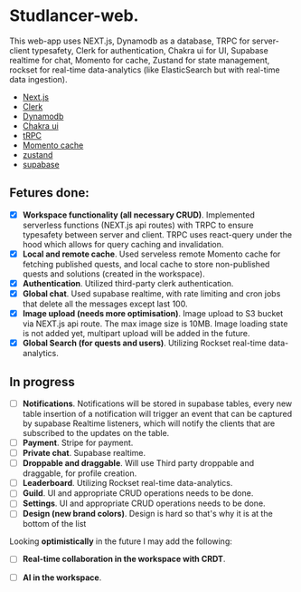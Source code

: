 # Studlancer-web.

 This web-app uses NEXT.js, Dynamodb as a database, TRPC for server-client typesafety, Clerk for authentication, Chakra ui for UI, Supabase realtime for chat, Momento for cache, Zustand for state management, rockset for real-time data-analytics (like ElasticSearch but with real-time data ingestion).
 

- [Next.js](https://nextjs.org)
- [Clerk](https://clerk.com/)
- [Dynamodb](https://aws.amazon.com/dynamodb/)
- [Chakra ui](https://chakra-ui.com/)
- [tRPC](https://trpc.io)
- [Momento cache](https://www.gomomento.com/)
- [zustand](https://github.com/pmndrs/zustand)
- [supabase](https://supabase.com/)

## Fetures done:
- [x] **Workspace functionality (all necessary CRUD)**. Implemented serverless functions (NEXT.js api routes) with TRPC to ensure typesafety between server and client. TRPC uses react-query under the hood which allows for query caching and invalidation.
- [x] **Local and remote cache**. Used serveless remote Momento cache for fetching published quests, and local cache to store non-published quests and solutions (created in the workspace).
- [x] **Authentication**. Utilized third-party clerk authentication.
- [x] **Global chat**. Used supabase realtime, with rate limiting and cron jobs that delete all the messages except last 100.
- [x] **Image upload  (needs more optimisation)**. Image upload to S3 bucket via NEXT.js api route. The max image size is 10MB. Image loading state is not added yet, multipart upload will be added in the future. 
- [x] **Global Search (for quests and users)**. Utilizing Rockset real-time data-analytics.

## In progress
- [ ] **Notifications**. Notifications will be stored in supabase tables,  every new table insertion of a notification will trigger an event that can be captured by supabase Realtime listeners, which will notify the clients that are subscribed to the updates on the table.
- [ ] **Payment**. Stripe for payment.
- [ ] **Private chat**. Supabase realtime. 
- [ ] **Droppable and draggable**. Will use Third party droppable and draggable, for profile creation.
- [ ] **Leaderboard**. Utilizing Rockset real-time data-analytics.
- [ ] **Guild**. UI and appropriate CRUD operations needs to be done.
- [ ] **Settings**. UI and appropriate CRUD operations needs to be done.
- [ ] **Design (new brand colors)**. Design is hard so that's why it is at the bottom of the list

Looking **optimistically** in the future I may add the following:
- [ ] **Real-time collaboration in the workspace with CRDT**. 
- [ ] **AI in the workspace**.

